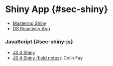 # Shiny App {#sec-shiny}

-   [Mastering Shiny](https://mastering-shiny.org)
-   [DS Reactivity App](https://ijlyttle.github.io/reactivity-three-ways-quarto/)

### JavaScript {#sec-shiny-js}

-   [JS 4 Shiny](https://js4shiny.com)
-   [JS 4 Shiny (field notes)](https://connect.thinkr.fr/js4shinyfieldnotes/): Colin Fay